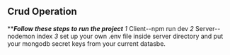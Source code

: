 ## Crud Operation

*****Follow these steps to run the project***
*1*
Client--npm run dev
*2*
Server--nodemon index
*3*
set up your own .env file inside server directory and put your mongodb secret keys from your current datasbe. 
